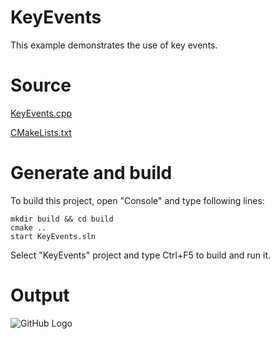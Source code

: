 # KeyEvents

This example demonstrates the use of key events.

# Source

[KeyEvents.cpp](KeyEvents.cpp)

[CMakeLists.txt](CMakeLists.txt)

# Generate and build

To build this project, open "Console" and type following lines:

``` shell
mkdir build && cd build
cmake .. 
start KeyEvents.sln
```

Select "KeyEvents" project and type Ctrl+F5 to build and run it.

# Output

![GitHub Logo](../../../../docs/Pictures/KeyEvents.png)
